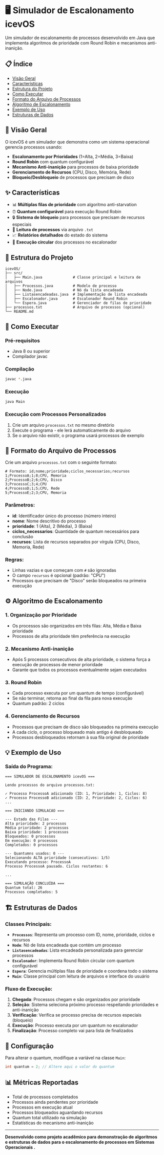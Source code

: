 # 🖥️ Simulador de Escalonamento icevOS

Um simulador de escalonamento de processos desenvolvido em Java que implementa algoritmos de prioridade com Round Robin e mecanismos anti-inanição.

## 📋 Índice

- [Visão Geral](#-visão-geral)
- [Características](#-características)
- [Estrutura do Projeto](#-estrutura-do-projeto)
- [Como Executar](#-como-executar)
- [Formato do Arquivo de Processos](#-formato-do-arquivo-de-processos)
- [Algoritmo de Escalonamento](#-algoritmo-de-escalonamento)
- [Exemplo de Uso](#-exemplo-de-uso)
- [Estruturas de Dados](#-estruturas-de-dados)

## 🎯 Visão Geral

O icevOS é um simulador que demonstra como um sistema operacional gerencia processos usando:
- **Escalonamento por Prioridades** (1=Alta, 2=Média, 3=Baixa)
- **Round Robin** com quantum configurável
- **Mecanismo Anti-inanição** para processos de baixa prioridade
- **Gerenciamento de Recursos** (CPU, Disco, Memória, Rede)
- **Bloqueio/Desbloqueio** de processos que precisam de disco

## ✨ Características

- 📊 **Múltiplas filas de prioridade** com algoritmo anti-starvation
- ⏰ **Quantum configurável** para execução Round Robin
- 🔒 **Sistema de bloqueio** para processos que precisam de recursos especiais
- 📁 **Leitura de processos** via arquivo `.txt`
- 📈 **Relatórios detalhados** do estado do sistema
- 🔄 **Execução circular** dos processos no escalonador

## 📁 Estrutura do Projeto

```
icevOS/
├── src/
│   ├── Main.java              # Classe principal e leitura de arquivos
│   ├── Processos.java         # Modelo de processo
│   ├── Node.java              # Nó da lista encadeada
│   ├── Listasencadeadas.java  # Implementação de lista encadeada
│   ├── Escalonador.java       # Escalonador Round Robin
│   └── Espera.java            # Gerenciador de filas de prioridade
├── processos.txt              # Arquivo de processos (opcional)
└── README.md
```

## 🚀 Como Executar

### Pré-requisitos
- Java 8 ou superior
- Compilador javac

### Compilação
```bash
javac *.java
```

### Execução
```bash
java Main
```

### Execução com Processos Personalizados
1. Crie um arquivo `processos.txt` no mesmo diretório
2. Execute o programa - ele lerá automaticamente do arquivo
3. Se o arquivo não existir, o programa usará processos de exemplo

## 📄 Formato do Arquivo de Processos

Crie um arquivo `processos.txt` com o seguinte formato:

```
# Formato: id;nome;prioridade;ciclos_necessarios;recursos
1;ProcessoA;1;8;CPU, Memoria
2;ProcessoB;2;6;CPU, Disco
3;ProcessoC;3;4;CPU
4;ProcessoD;1;5;CPU, Rede
5;ProcessoE;2;3;CPU, Memoria
```

### Parâmetros:
- **id**: Identificador único do processo (número inteiro)
- **nome**: Nome descritivo do processo
- **prioridade**: 1 (Alta), 2 (Média), 3 (Baixa)
- **ciclos_necessarios**: Quantidade de quantum necessários para conclusão
- **recursos**: Lista de recursos separados por vírgula (CPU, Disco, Memoria, Rede)

### Regras:
- Linhas vazias e que começam com `#` são ignoradas
- O campo `recursos` é opcional (padrão: "CPU")
- Processos que precisam de "Disco" serão bloqueados na primeira execução

## ⚙️ Algoritmo de Escalonamento

### 1. **Organização por Prioridade**
- Os processos são organizados em três filas: Alta, Média e Baixa prioridade
- Processos de alta prioridade têm preferência na execução

### 2. **Mecanismo Anti-inanição**
- Após 5 processos consecutivos de alta prioridade, o sistema força a execução de processos de menor prioridade
- Garante que todos os processos eventualmente sejam executados

### 3. **Round Robin**
- Cada processo executa por um quantum de tempo (configurável)
- Se não terminar, retorna ao final da fila para nova execução
- Quantum padrão: 2 ciclos

### 4. **Gerenciamento de Recursos**
- Processos que precisam de disco são bloqueados na primeira execução
- A cada ciclo, o processo bloqueado mais antigo é desbloqueado
- Processos desbloqueados retornam à sua fila original de prioridade

## 💡 Exemplo de Uso

### Saída do Programa:
```
=== SIMULADOR DE ESCALONAMENTO icevOS ===

Lendo processos do arquivo processos.txt:

✓ Processo ProcessoA adicionado (ID: 1, Prioridade: 1, Ciclos: 8)
✓ Processo ProcessoB adicionado (ID: 2, Prioridade: 2, Ciclos: 6)
...

=== INICIANDO SIMULACAO ===

--- Estado das Filas ---
Alta prioridade: 2 processos
Média prioridade: 2 processos
Baixa prioridade: 1 processos
Bloqueados: 0 processos
Em execução: 0 processos
Completados: 0 processos

--- Quantumns usados: 0 ---
Selecionando ALTA prioridade (consecutivos: 1/5)
Executando processo: ProcessoA
Processo ProcessoA pausado. Ciclos restantes: 6

...

=== SIMULAÇÃO CONCLUÍDA ===
Quantum total: 26
Processos completados: 5
```

## 🏗️ Estruturas de Dados

### Classes Principais:

- **`Processos`**: Representa um processo com ID, nome, prioridade, ciclos e recursos
- **`Node`**: Nó de lista encadeada que contém um processo
- **`Listasencadeadas`**: Lista encadeada personalizada para gerenciar processos
- **`Escalonador`**: Implementa Round Robin circular com quantum configurável
- **`Espera`**: Gerencia múltiplas filas de prioridade e coordena todo o sistema
- **`Main`**: Classe principal com leitura de arquivos e interface do usuário

### Fluxo de Execução:
1. **Chegada**: Processos chegam e são organizados por prioridade
2. **Seleção**: Sistema seleciona próximo processo respeitando prioridades e anti-inanição
3. **Verificação**: Verifica se processo precisa de recursos especiais (bloqueio)
4. **Execução**: Processo executa por um quantum no escalonador
5. **Finalização**: Processo completo vai para lista de finalizados

## 🔧 Configuração

Para alterar o quantum, modifique a variável na classe `Main`:
```java
int quantum = 2; // Altere aqui o valor do quantum
```

## 📊 Métricas Reportadas

- Total de processos completados
- Processos ainda pendentes por prioridade
- Processos em execução atual
- Processos bloqueados aguardando recursos
- Quantum total utilizado na simulação
- Estatísticas do mecanismo anti-inanição

---

**Desenvolvido como projeto acadêmico para demonstração de algoritmos e estruturas de dados para o escalonamento de processos em Sistemas Operacionais .**
